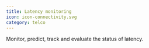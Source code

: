 ```yaml
---
title: Latency monitoring
icon: icon-connectivity.svg
category: telco
---
```


Monitor, predict, track and evaluate the status of latency. 
